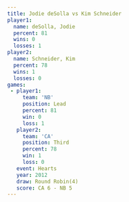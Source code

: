 ```yaml
---
title: Jodie deSolla vs Kim Schneider
player1:              
  name: deSolla, Jodie
  percent: 81         
  wins: 0             
  losses: 1           
player2:              
  name: Schneider, Kim
  percent: 78         
  wins: 1             
  losses: 0           
games:
 - player1:        
     team: 'NB'    
     position: Lead
     percent: 81   
     win: 0        
     loss: 1       
   player2:         
     team: 'CA'     
     position: Third
     percent: 78    
     win: 1         
     loss: 0        
   event: Hearts       
   year: 2012          
   draw: Round Robin(4)
   score: CA 6 - NB 5  
---
```

